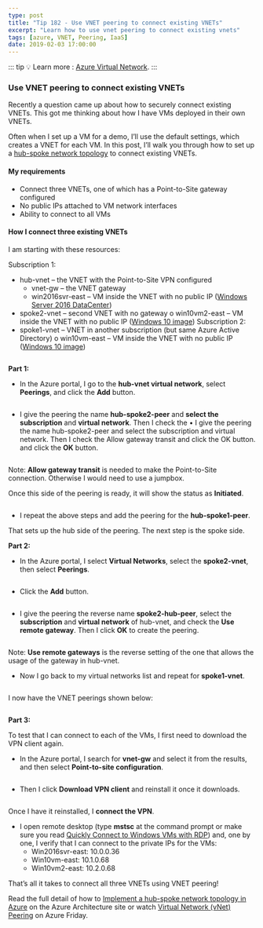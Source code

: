 ```yaml
---
type: post
title: "Tip 182 - Use VNET peering to connect existing VNETs"
excerpt: "Learn how to use vnet peering to connect existing vnets"
tags: [azure, VNET, Peering, IaaS]
date: 2019-02-03 17:00:00
---
```


::: tip
:bulb: Learn more : [Azure Virtual Network](https://docs.microsoft.com/azure/virtual-network/virtual-networks-overview?WT.mc_id=azure-azuredevtips-azureappsdev).
:::

### Use VNET peering to connect existing VNETs
 
Recently a question came up about how to securely connect existing VNETs. This got me thinking about how I have VMs deployed in their own VNETs. 

Often when I set up a VM for a demo, I’ll use the default settings, which creates a VNET for each VM. In this post, I’ll walk you through how to set up a [hub-spoke network topology](https://docs.microsoft.com/azure/architecture/reference-architectures/hybrid-networking/hub-spoke?toc=%2fazure%2fvirtual-network%2ftoc.json?WT.mc_id=docs-azuredevtips-azureappsdev) to connect existing VNETs.

#### My requirements

* Connect three VNETs, one of which has a Point-to-Site gateway configured
* No public IPs attached to VM network interfaces
* Ability to connect to all VMs

#### How I connect three existing VNETs

I am starting with these resources:

Subscription 1:

* hub-vnet – the VNET with the Point-to-Site VPN configured
    * vnet-gw – the VNET gateway
    * win2016svr-east – VM inside the VNET with no public IP ([Windows Server 2016 DataCenter](https://azuremarketplace.microsoft.com/marketplace/apps/Microsoft.WindowsServer?tab=Overview))
*	spoke2-vnet – second VNET with no gateway
    o	win10vm2-east – VM inside the VNET with no public IP ([Windows 10 image](https://azuremarketplace.microsoft.com/marketplace/apps/microsoftwindowsdesktop.windows-10?tab=Overview))
Subscription 2:
*	spoke1-vnet – VNET in another subscription (but same Azure Active Directory)
o	win10vm-east – VM inside the VNET with no public IP ([Windows 10 image](https://azuremarketplace.microsoft.com/marketplace/apps/microsoftwindowsdesktop.windows-10?tab=Overview))

<img :src="$withBase('/files/peering1.png')">

**Part 1:**

* In the Azure portal, I go to the **hub-vnet virtual network**, select **Peerings**, and click the **Add** button.

<img :src="$withBase('/files/peering2.png')">

* I give the peering the name **hub-spoke2-peer** and **select the subscription** and **virtual network**. Then I check the •	I give the peering the name hub-spoke2-peer and select the subscription and virtual network. Then I check the Allow gateway transit and click the OK button. and click the **OK** button.

<img :src="$withBase('/files/peering3.png')">

Note: **Allow gateway transit** is needed to make the Point-to-Site connection. Otherwise I would need to use a jumpbox.

Once this side of the peering is ready, it will show the status as **Initiated**.

<img :src="$withBase('/files/peering4.png')">

* I repeat the above steps and add the peering for the **hub-spoke1-peer**.

That sets up the hub side of the peering. The next step is the spoke side.

**Part 2:**

* In the Azure portal, I select **Virtual Networks**, select the **spoke2-vnet**, then select **Peerings**.

<img :src="$withBase('/files/peering6.png')">

* Click the **Add** button.

<img :src="$withBase('/files/peering7.png')">

* I give the peering the reverse name **spoke2-hub-peer**, select the **subscription** and **virtual network** of hub-vnet, and check the **Use remote gateway**. Then I click **OK** to create the peering.

<img :src="$withBase('/files/peering8.png')">

Note: **Use remote gateways** is the reverse setting of the one that allows the usage of the gateway in hub-vnet.

* Now I go back to my virtual networks list and repeat for **spoke1-vnet**.

<img :src="$withBase('/files/peering9.png')">

I now have the VNET peerings shown below:

<img :src="$withBase('/files/peering10.png')">

**Part 3:**

To test that I can connect to each of the VMs, I first need to download the VPN client again.

* In the Azure portal, I search for **vnet-gw** and select it from the results, and then select **Point-to-site configuration**.

<img :src="$withBase('/files/peering11.png')">

* Then I click **Download VPN client** and reinstall it once it downloads.

<img :src="$withBase('/files/peering12.png')">

Once I have it reinstalled, I **connect the VPN**.

* I open remote desktop (type **mstsc** at the command prompt or make sure you read [Quickly Connect to Windows VMs with RDP](tip9/)) and, one by one, I verify that I can connect to the private IPs for the VMs:
    * Win2016svr-east: 10.0.0.36
    * Win10vm-east: 10.1.0.68
    * Win10vm2-east: 10.2.0.68

That’s all it takes to connect all three VNETs using VNET peering!

Read the full detail of how to [Implement a hub-spoke network topology in Azure](https://docs.microsoft.com/azure/architecture/reference-architectures/hybrid-networking/hub-spoke?toc=%2fazure%2fvirtual-network%2ftoc.json?WT.mc_id=docs-azuredevtips-azureappsdev) on the Azure Architecture site or watch [Virtual Network (vNet) Peering](https://channel9.msdn.com/Shows/Azure-Friday/Virtual-Network-vNet-Peering?term=vnet%20peering&lang-en=true?WT.mc_id=ch9-azuredevtips-azureappsdev) on Azure Friday.


